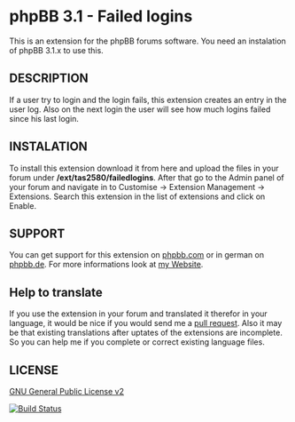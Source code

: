 phpBB 3.1 - Failed logins
=======================
This is an extension for the phpBB forums software. You need an instalation of phpBB 3.1.x to use this.

DESCRIPTION
-------
If a user try to login and the login fails, this extension creates an entry in the user log. Also on the next login the user will see how much logins failed since his last login.

INSTALATION
----------
To install this extension download it from here and upload the files in your forum under <b>/ext/tas2580/failedlogins</b>.
After that go to the Admin panel of your forum and navigate in to Customise -> Extension Management -> Extensions. Search
this extension in the list of extensions and click on Enable.

SUPPORT
-------
You can get support for this extension on <a href="https://www.phpbb.com/community/viewtopic.php?f=456&t=2285906">phpbb.com</a>
or in german on <a href="https://www.phpbb.de/community/viewtopic.php?f=149&t=233246">phpbb.de</a>. For more informations look at
<a href="https://tas2580.net/downloads/download-9.html">my Website</a>.

Help to translate
-----------------
If you use the extension in your forum and translated it therefor in your language, it would be nice if you would send me a <a href="https://help.github.com/articles/using-pull-requests/">pull request</a>. Also it may be that existing translations after uptates of the extensions are incomplete. So you can help me if you complete or correct existing language files.

LICENSE
-------
<a href="http://opensource.org/licenses/gpl-2.0.php">GNU General Public License v2</a>

[![Build Status](https://travis-ci.org/tas2580/phpBB-3.1-Failed-logins.svg?branch=master)](https://travis-ci.org/tas2580/phpBB-3.1-Failed-logins)
